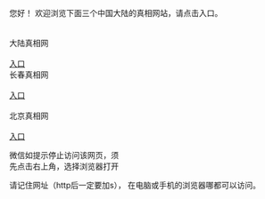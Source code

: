 
  您好！ 欢迎浏览下面三个中国大陆的真相网站，请点击入口。 <br/>
  <br/> 
  <br/>
   大陆真相网<br/>
<br/>
  <a id="dlLink" href="https://is.gd/RgWFwD" rel="nofollow">入口</a>
<br/>
  长春真相网<br/>
<br/>
  <a id="ccLink" href="https://is.gd/P54cPT" rel="nofollow">入口</a>
<br/>  
  北京真相网<br/>
  <br/>
  <a id="bjLink" href="https://is.gd/fMpYXu" rel="nofollow">入口</a>



  微信如提示停止访问该网页，须<br>
  先点击右上角，选择浏览器打开<br>

  请记住网址（http后一定要加s）， 在电脑或手机的浏览器哪都可以访问。
